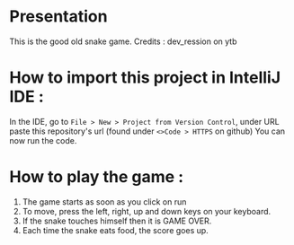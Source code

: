 # Presentation
This is the good old snake game. Credits : dev_ression on ytb


# How to import this project in IntelliJ IDE :

In the IDE, go to `File > New > Project from Version Control`, under URL paste this repository's url (found under `<>Code > HTTPS` on github)
You can now run the code.

# How to play the game :
1. The game starts as soon as you click on run
2. To move, press the left, right, up and down keys on your keyboard.
3. If the snake touches himself then it is GAME OVER.
4. Each time the snake eats food, the score goes up. 
